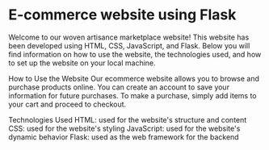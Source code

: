 # E-commerce website using Flask

Welcome to our woven artisance marketplace website! This website has been developed using HTML, CSS, JavaScript, and Flask. Below you will find 
information on how to use the website, the technologies used, and how to set up the website on your local machine.

How to Use the Website Our ecommerce website allows you to browse and purchase products online. You can create an account 
to save your information for future purchases. To make a purchase, simply add items to your cart and proceed to checkout.

Technologies Used HTML: used for the website's structure and content CSS: used for the website's styling JavaScript: used for
the website's dynamic behavior Flask: used as the web framework for the backend
